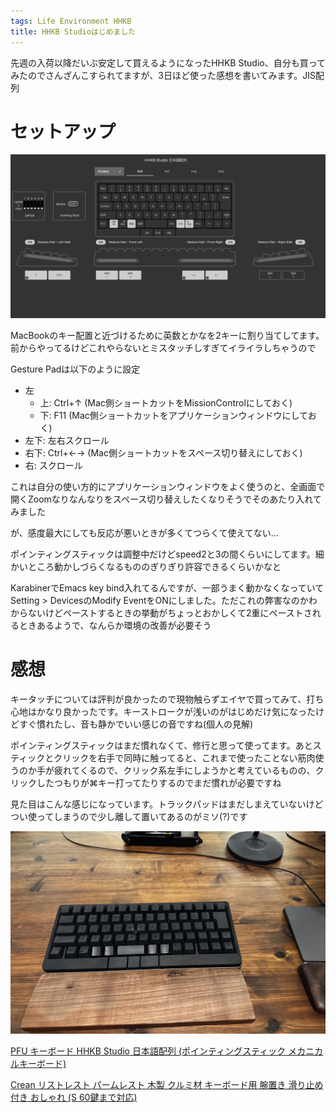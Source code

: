 ```yaml
---
tags: Life Environment HHKB
title: HHKB Studioはじめました
---
```


先週の入荷以降だいぶ安定して買えるようになったHHKB Studio、自分も買ってみたのでさんざんこすられてますが、3日ほど使った感想を書いてみます。JIS配列


# セットアップ

![セットアップ](https://github.com/taross-f/taross-f.github.io/blob/master/images/hhkb.png?raw=true)

MacBookのキー配置と近づけるために英数とかなを2キーに割り当てしてます。前からやってるけどこれやらないとミスタッチしすぎてイライラしちゃうので

Gesture Padは以下のように設定

- 左
  - 上: Ctrl+↑ (Mac側ショートカットをMissionControlにしておく)
  - 下: F11 (Mac側ショートカットをアプリケーションウィンドウにしておく)
- 左下: 左右スクロール
- 右下: Ctrl+←→ (Mac側ショートカットをスペース切り替えにしておく)
- 右: スクロール

これは自分の使い方的にアプリケーションウィンドウをよく使うのと、全画面で開くZoomなりなんなりをスペース切り替えしたくなりそうでそのあたり入れてみました

が、感度最大にしても反応が悪いときが多くてつらくて使えてない…

ポインティングスティックは調整中だけどspeed2と3の間くらいにしてます。細かいところ動かしづらくなるもののぎりぎり許容できるくらいかなと

KarabinerでEmacs key bind入れてるんですが、一部うまく動かなくなっていてSetting > DevicesのModify EventをONにしました。ただこれの弊害なのかわからないけどペーストするときの挙動がちょっとおかしくて2重にペーストされるときあるようで、なんらか環境の改善が必要そう



# 感想

キータッチについては評判が良かったので現物触らずエイヤで買ってみて、打ち心地はかなり良かったです。キーストロークが浅いのがはじめだけ気になったけどすぐ慣れたし、音も静かでいい感じの音ですね(個人の見解)

ポインティングスティックはまだ慣れなくて、修行と思って使ってます。あとスティックとクリックを右手で同時に触ってると、これまで使ったことない筋肉使うのか手が疲れてくるので、クリック系左手にしようかと考えているものの、クリックしたつもりが⌘キー打ってたりするのでまだ慣れが必要ですね

見た目はこんな感じになっています。トラックパッドはまだしまえていないけどつい使ってしまうので少し離して置いてあるのがミソ(?)です

![見た目](https://github.com/taross-f/taross-f.github.io/blob/master/images/IMG_3745.jpg?raw=true)


[PFU キーボード HHKB Studio 日本語配列 (ポインティングスティック メカニカルキーボード)](https://amzn.to/49jamCj)

[Crean リストレスト パームレスト 木製 クルミ材 キーボード用 腕置き 滑り止め付き おしゃれ (S 60鍵まで対応)](https://amzn.to/3SoG4qT)

